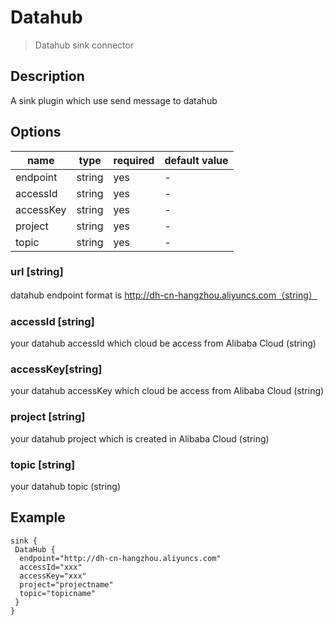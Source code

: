 # Datahub

> Datahub sink connector

## Description

A sink plugin which use send message to datahub

## Options

| name                    | type   | required | default value |
|-------------------------|--------|----------|---------------|
| endpoint                | string | yes      | -             |
| accessId                | string | yes      | -             |
| accessKey               | string | yes      | -             |
| project                 | string | yes      | -             |
| topic                   | string | yes      | -             |

### url [string]

datahub endpoint  format is http://dh-cn-hangzhou.aliyuncs.com（string）

### accessId [string]

your datahub accessId which cloud be access from Alibaba Cloud  (string)

### accessKey[string]

your datahub accessKey which cloud be access from Alibaba Cloud  (string)

### project [string]

your datahub project which is created in Alibaba Cloud  (string)

### topic [string]

your datahub topic  (string)

## Example

```hocon
sink {
 DataHub {
  endpoint="http://dh-cn-hangzhou.aliyuncs.com"
  accessId="xxx"
  accessKey="xxx"
  project="projectname"
  topic="topicname"
 }
}
```
